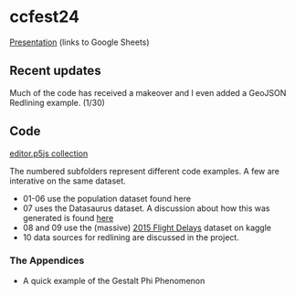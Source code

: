 # ccfest24

[Presentation](https://tiny.cc/cllfwz) (links to Google Sheets)

## Recent updates

Much of the code has received a makeover and I even added a GeoJSON Redlining example. (1/30)

## Code

[editor.p5js collection](https://editor.p5js.org/mrjloswald/collections/pE9DfnXUo)

The numbered subfolders represent different code examples. A few are interative on the same dataset.
* 01-06 use the population dataset found here
* 07 uses the Datasaurus dataset. A discussion about how this was generated is found [here](https://www.research.autodesk.com/publications/same-stats-different-graphs/)
* 08 and 09 use the (massive) [2015 Flight Delays](https://www.kaggle.com/datasets/usdot/flight-delays/) dataset on kaggle
* 10 data sources for redlining are discussed in the project. 

### The Appendices 

* A quick example of the Gestalt Phi Phenomenon
